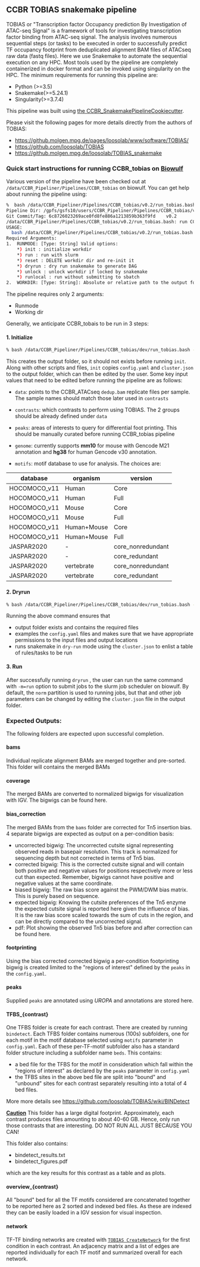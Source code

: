 ## CCBR TOBIAS snakemake pipeline

TOBIAS or "Transcription factor Occupancy prediction By Investigation of ATAC-seq Signal" is a framework of tools for investigating transcription factor binding from ATAC-seq signal. The analysis involves numerous sequential steps (or tasks) to be executed in order to successfully predict TF occupancy footprint from deduplicated alignment BAM files of ATACseq raw data (fastq files). Here we use Snakemake to automate the sequential execution on any HPC. Most tools used by the pipeline are completely containerized in docker format and can be invoked using singularity on the HPC. The minimum requirements for running this pipeline are:

* Python (>=3.5)
* Snakemake(>=5.24.1)
* Singularity(>=3.7.4)

This pipeline was built using [the CCBR_SnakemakePipelineCookiecutter](https://github.com/CCBR/CCBR_SnakemakePipelineCookiecutter).

Please visit the following pages for more details directly from the authors of TOBIAS:

* https://github.molgen.mpg.de/pages/loosolab/www/software/TOBIAS/
* https://github.com/loosolab/TOBIAS
* https://github.molgen.mpg.de/loosolab/TOBIAS_snakemake

### Quick start instructions for running CCBR_tobias on [Biowulf](https://hpc.nih.gov/)

Various version of the pipeline have been checked out at `/data/CCBR_Pipeliner/Pipelines/CCBR_tobias` on biowulf. You can get help about running the pipeline using:

```bash
%  bash /data/CCBR_Pipeliner/Pipelines/CCBR_tobias/v0.2/run_tobias.bash --help
Pipeline Dir: /gpfs/gsfs10/users/CCBR_Pipeliner/Pipelines/CCBR_tobias/v0.2
Git Commit/Tag: 6c8726023269ace0fd8fe886a1213859b363f9fd	v0.2
/data/CCBR_Pipeliner/Pipelines/CCBR_tobias/v0.2/run_tobias.bash: run CCBR TOBIAS workflow for ATAC seq data
USAGE:
  bash /data/CCBR_Pipeliner/Pipelines/CCBR_tobias/v0.2/run_tobias.bash -m/--runmode=<MODE> -w/--workdir=<path_to_workdir>
Required Arguments:
1.  RUNMODE: [Type: String] Valid options:
    *) init : initialize workdir
    *) run : run with slurm
    *) reset : DELETE workdir dir and re-init it
    *) dryrun : dry run snakemake to generate DAG
    *) unlock : unlock workdir if locked by snakemake
    *) runlocal : run without submitting to sbatch
2.  WORKDIR: [Type: String]: Absolute or relative path to the output folder with write permissions.
```

The pipeline requires only 2 arguments:

* Runmode
* Working dir

Generally, we anticipate CCBR_tobais to be run in 3 steps:

#### 1. Initialize

```bash
% bash /data/CCBR_Pipeliner/Pipelines/CCBR_tobias/dev/run_tobias.bash -m=init -w=/path/to/outfolder
```

This creates the output folder, so it should not exists before running `init`. Along with other scripts and files, `init` copies `config.yaml` and `cluster.json`  to the output folder, which can then be edited by the user. Some key input values that need to be edited before running the pipeline are as follows:

* `data`: points to the CCBR_ATACseq `dedup.bam` replicate files per sample. The sample names should match those later used in `contrasts`

* `contrasts`: which contrasts to perform using TOBIAS. The 2 groups should be already defined under `data`

* `peaks`: areas of interests to query for differential foot printing. This should be manually curated before running CCBR_tobias pipeline

* `genome`: currently supports **mm10** for mouse with Gencode M21 annotation and **hg38** for human Gencode v30 annotation.

* `motifs`: motif database to use for analysis. The choices are:

| database      | organism    | version            |
| ------------- | ----------- | ------------------ |
| HOCOMOCO\_v11 | Human       | Core               |
| HOCOMOCO\_v11 | Human       | Full               |
| HOCOMOCO\_v11 | Mouse       | Core               |
| HOCOMOCO\_v11 | Mouse       | Full               |
| HOCOMOCO\_v11 | Human+Mouse | Core               |
| HOCOMOCO\_v11 | Human+Mouse | Full               |
| JASPAR2020    | \-          | core\_nonredundant |
| JASPAR2020    | \-          | core\_redundant    |
| JASPAR2020    | vertebrate  | core\_nonredundant |
| JASPAR2020    | vertebrate  | core\_redundant    |

#### 2. Dryrun

```bash
% bash /data/CCBR_Pipeliner/Pipelines/CCBR_tobias/dev/run_tobias.bash -m=dryrun -w=/path/to/outfolder
```

Running the above command ensures that 

* output folder exists and contains the required files
* examples the `config.yaml` files and makes sure that we have appropriate permissions to the input files and output locations
* runs snakemake in `dry-run` mode using the `cluster.json` to enlist a table of rules/tasks to be run 

#### 3. Run

After successfully running `dryrun` , the user can run the same command with `-m=run` option to submit jobs to the slurm job scheduler on biowulf. By default, the `norm` partition is used to running jobs, but that and other job parameters can be changed by editing the `cluster.json` file in the output folder.

### Expected Outputs:

The following folders are expected upon successful completion.

#### bams

Individual replicate alignment BAMs are merged together and pre-sorted. This folder will contains the merged BAMs

#### coverage

The merged BAMs are converted to normalized bigwigs for visualization with IGV. The bigwigs can be found here.

#### bias_correction

The merged BAMs from the `bams` folder are corrected for Tn5 insertion bias. 4 separate bigwigs are expected as output on a per-condition basis:

* uncorrected bigwig: The uncorrected cutsite signal representing observed reads in basepair resolution. This track is normalized for sequencing depth but not corrected in terms of Tn5 bias.
* corrected bigwig: This is the corrected cutsite signal and will contain both positive and negative values for positions respectively more or less cut than expected. Remember, bigwigs cannot have positive and negative values at the same coordinate.
* biased bigwig: The raw bias score against the PWM/DWM bias matrix. This is purely based on sequence.
* expected bigwig: Knowing the cutsite preferences of the Tn5 enzyme the expected cutsite signal is reported here given the influence of bias. It is the raw bias score scaled towards the sum of cuts in the region, and can be directly compared to the uncorrected signal.
* pdf: Plot showing the observed Tn5 bias before and after correction can be found here.

#### footprinting

Using the bias corrected corrected bigwig a per-condition footprinting bigwig is created limited to the "regions of interest" defined by the `peaks` in the `config.yaml`.

#### peaks

Supplied `peaks` are annotated using *UROPA* and annotations are stored here.

#### TFBS_{contrast}

One TFBS folder is create for each contrast. There are created by running `bindetect`. Each TFBS folder contains numerous (100s) subfolders, one for each motif in the motif database selected using `motifs` parameter in `config.yaml`. Each of these per-TF-motif subfolder also has a standard folder structure including a subfolder name `beds`. This contains:

* a bed file for the TFBS for the motif in consideration which fall within the "regions of interest" as declared by the `peaks` parameter in `config.yaml`
* the TFBS sites in the above bed file are split into "bound" and "unbound" sites for each contrast separately resulting into a total of 4 bed files.

More more details see https://github.com/loosolab/TOBIAS/wiki/BINDetect

**<u>Caution</u>** This folder has a large digital footprint. Approximately, each contrast produces files amounting to about 40-60 GB. Hence, only run those contrasts that are interesting. DO NOT RUN ALL JUST BECAUSE YOU CAN!

This folder also contains:

* bindetect_results.txt
* bindetect_figures.pdf

which are the key results for this contrast as a table and as plots.

#### overview_{contrast}

All "bound" bed for all the TF motifs considered are concatenated together to be reported here as 2 sorted and indexed bed files. As these are indexed they can be easily loaded in a IGV session for visual inspection.

#### network

TF-TF binding networks are created with [`TOBIAS CreateNetwork`](https://github.com/loosolab/TOBIAS/wiki/CreateNetwork) for the first condition in each contrast.
An adjacency matrix and a list of edges are reported individually for each TF motif and summarized overall for each network.
